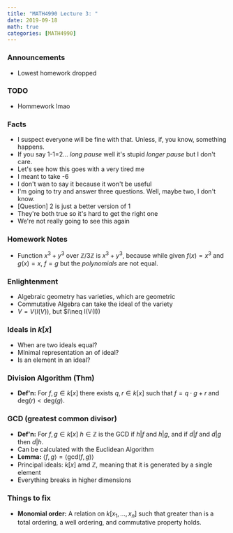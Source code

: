 ```yaml
---
title: "MATH4990 Lecture 3: "
date: 2019-09-18
math: true
categories: [MATH4990]
---
```


### Announcements

- Lowest homework dropped

### TODO

- Hommework lmao

### Facts

- I suspect everyone will be fine with that. Unless, if, you know, something happens.
- If you say 1-1=2... *long pause* well it's stupid *longer pause* but I don't care.
- Let's see how this goes with a very tired me
- I meant to take -6
- I don't wan to say it because it won't be useful
- I'm going to try and answer three questions. Well, maybe two, I don't know.
- [Question] 2 is just a better version of 1
- They're both true so it's hard to get the right one
- We're not really going to see this again

### Homework Notes

- Function $x^3+y^3$ over $\mathbb{Z}/3\mathbb{Z}$ is $x^3+y^3$, because while given $f(x)=x^3$ and $g(x)=x$, $f=g$ but the *polynomials* are not equal. 

### Enlightenment

- Algebraic geometry has varieties, which are geometric 
- Commutative Algebra can take the ideal of the variety
- $V=V(I(V))$, but $I\neq I(V(I))

### Ideals in $k[x]$

- When are two ideals equal?
- MInimal representation an of ideal?
- Is an element in an ideal?

### Division Algorithm (Thm)

- **Def'n:** For $f,g\in k[x]$ there exists $q,r\in k[x]$ such that $f=q\cdot g+r$ and $\text{deg}(r)<\text{deg}(g)$.

### GCD (greatest common divisor)

- **Def'n:** For $f,g\in k[x]$ $h\in\mathbb{Z}$ is the GCD if $h|f$ and $h|g$, and if $d|f$ and $d|g$ then $d|h$.
- Can be calculated with the Euclidean Algorithm
- **Lemma:** $\langle f,g\rangle=\langle \text{gcd}(f,g)\rangle$
- Principal ideals: $k[x]$ amd $\mathbb{Z}$, meaning that it is generated by a single element
- Everything breaks in higher dimensions

### Things to fix

- **Monomial order:** A relation on $k[x_1,\dots,x_n]$ such that greater than is a total ordering, a well ordering, and commutative property holds.

